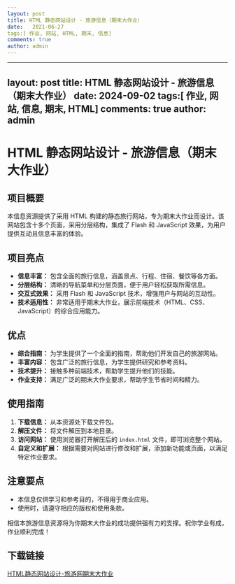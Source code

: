 ```yaml
---
layout: post
title: HTML 静态网站设计 - 旅游信息（期末大作业）
date:   2021-06-27
tags:[ 作业, 网站, HTML, 期末, 信息]
comments: true
author: admin
---
```

---
layout: post
title: HTML 静态网站设计 - 旅游信息（期末大作业）
date:   2024-09-02
tags:[ 作业, 网站, 信息, 期末, HTML]
comments: true
author: admin
---
# HTML 静态网站设计 - 旅游信息（期末大作业）

## 项目概要

本信息资源提供了采用 HTML 构建的静态旅行网站，专为期末大作业而设计。该网站包含十多个页面，采用分层结构，集成了 Flash 和 JavaScript 效果，为用户提供互动且信息丰富的体验。

## 项目亮点

- **信息丰富：** 包含全面的旅行信息，涵盖景点、行程、住宿、餐饮等各方面。
- **分层结构：** 清晰的导航菜单和分层页面，便于用户轻松获取所需信息。
- **交互式效果：** 采用 Flash 和 JavaScript 技术，增强用户与网站的互动性。
- **技术适用性：** 非常适用于期末大作业，展示前端技术（HTML、CSS、JavaScript）的综合应用能力。

## 优点

- **综合指南：** 为学生提供了一个全面的指南，帮助他们开发自己的旅游网站。
- **丰富内容：** 包含广泛的旅行信息，为学生提供研究和参考资料。
- **技术提升：** 接触多种前端技术，帮助学生提升他们的技能。
- **作业支持：** 满足广泛的期末大作业要求，帮助学生节省时间和精力。

## 使用指南

1. **下载信息：** 从本资源处下载文件包。
2. **解压文件：** 将文件解压到本地目录。
3. **访问网站：** 使用浏览器打开解压后的 `index.html` 文件，即可浏览整个网站。
4. **自定义和扩展：** 根据需要对网站进行修改和扩展，添加新功能或页面，以满足特定作业要求。

## 注意要点

- 本信息仅供学习和参考目的，不得用于商业应用。
- 使用时，请遵守相应的版权和使用条款。

相信本旅游信息资源将为你期末大作业的成功提供强有力的支撑。祝你学业有成，作业顺利完成！

## 下载链接

[HTML静态网站设计-旅游网期末大作业](https://pan.quark.cn/s/ad3a488e09fe)
